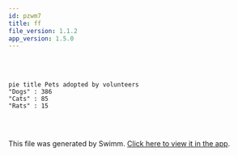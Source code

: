 ```yaml
---
id: pzwm7
title: ff
file_version: 1.1.2
app_version: 1.5.0
---
```


<br/>

<br/>

<!--MERMAID {width:100}-->
```mermaid
pie title Pets adopted by volunteers
"Dogs" : 386
"Cats" : 85
"Rats" : 15


```
<!--MCONTENT {content: "pie title Pets adopted by volunteers<br/>\n\"Dogs\" : 386<br/>\n\"Cats\" : 85<br/>\n\"Rats\" : 15<br/>\n\n<br/>"} --->

<br/>

This file was generated by Swimm. [Click here to view it in the app](https://swimm-web-app.web.app/repos/Z2l0aHViJTNBJTNBdGVzdC1wcm9qZWN0JTNBJTNBbmFkYXYtc3dpbW0=/docs/pzwm7).
